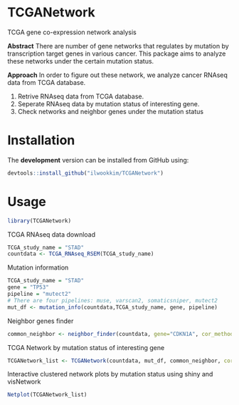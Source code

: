 # **TCGANetwork**
TCGA gene co-expression network analysis

**Abstract**
There are number of gene networks that regulates by mutation by transcription target genes in various cancer. This package aims to analyze these networks under the certain mutation status.

**Approach**
In order to figure out these network, we analyze cancer RNAseq data from TCGA database. 
  1. Retrive RNAseq data from TCGA database.
  1. Seperate RNAseq data by mutation status of interesting gene.
  1. Check networks and neighbor genes under the mutation status

# Installation

The **development** version can be installed from GitHub using:

``` r
devtools::install_github("ilwookkim/TCGANetwork")
```

# Usage

``` r
library(TCGANetwork)
```

TCGA RNAseq data download

``` r
TCGA_study_name = "STAD"
countdata <- TCGA_RNAseq_RSEM(TCGA_study_name)
```

Mutation information

``` r
TCGA_study_name = "STAD"
gene = "TP53"
pipeline = "mutect2"
# There are four pipelines: muse, varscan2, somaticsniper, mutect2
mut_df <- mutation_info(countdata,TCGA_study_name, gene, pipeline)
```

Neighbor genes finder

``` r
common_neighbor <- neighbor_finder(countdata, gene="CDKN1A", cor_method = "spearman", cor.cut.off=.39, weight.cut.off=.2)
```

TCGA Network by mutation status of interesting gene

``` r
TCGANetwork_list <- TCGANetwork(countdata, mut_df, common_neighbor, cor_method = "spearman", weight.cut.off=.5)
```

Interactive clustered network plots by mutation status using shiny and visNetwork
``` r
Netplot(TCGANetwork_list)
```
